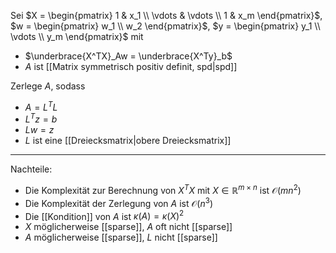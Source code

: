 Sei $X = \begin{pmatrix} 1 & x_1 \\ \vdots & \vdots \\ 1 & x_m \end{pmatrix}$, $w = \begin{pmatrix} w_1 \\ w_2 \end{pmatrix}$, $y = \begin{pmatrix} y_1 \\ \vdots \\ y_m \end{pmatrix}$ mit
- $\underbrace{X^TX}_Aw = \underbrace{X^Ty}_b$
- $A$ ist [[Matrix symmetrisch positiv definit, spd|spd]]

Zerlege $A$, sodass
- $A = L^TL$
- $L^Tz = b$
- $Lw = z$
- $L$ ist eine [[Dreiecksmatrix|obere Dreiecksmatrix]]

---

Nachteile:
- Die Komplexität zur Berechnung von $X^TX$ mit $X \in \mathbb{R}^{m \times n}$ ist $\mathcal{O}(mn^2)$
- Die Komplexität der Zerlegung von $A$ ist $\mathcal{O}(n^3)$
- Die [[Kondition]] von $A$ ist $\kappa(A) = \kappa(X)^2$
- $X$ möglicherweise [[sparse]], $A$ oft nicht [[sparse]]
- $A$ möglicherweise [[sparse]], $L$ nicht [[sparse]]